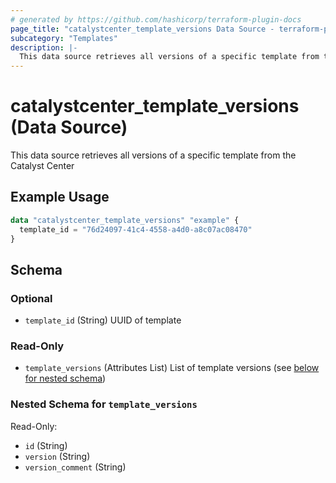 ```yaml
---
# generated by https://github.com/hashicorp/terraform-plugin-docs
page_title: "catalystcenter_template_versions Data Source - terraform-provider-catalystcenter"
subcategory: "Templates"
description: |-
  This data source retrieves all versions of a specific template from the Catalyst Center
---
```


# catalystcenter_template_versions (Data Source)

This data source retrieves all versions of a specific template from the Catalyst Center

## Example Usage

```terraform
data "catalystcenter_template_versions" "example" {
  template_id = "76d24097-41c4-4558-a4d0-a8c07ac08470"
}
```

<!-- schema generated by tfplugindocs -->
## Schema

### Optional

- `template_id` (String) UUID of template

### Read-Only

- `template_versions` (Attributes List) List of template versions (see [below for nested schema](#nestedatt--template_versions))

<a id="nestedatt--template_versions"></a>
### Nested Schema for `template_versions`

Read-Only:

- `id` (String)
- `version` (String)
- `version_comment` (String)
